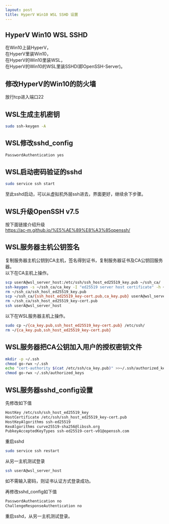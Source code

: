 ```yaml
---
layout: post
title: HyperV Win10 WSL SSHD 设置
---
```


## HyperV Win10 WSL SSHD

在Win10上装HyperV，  
在HyperV里装Win10，  
在HyperV的Win10里装WSL，  
在HyperV的Win10的WSL里装SSHD(即OpenSSH-Server)。  


## 修改HyperV的Win10的防火墙

放行tcp进入端口22


## WSL生成主机密钥

```bash
sudo ssh-keygen -A
```

## WSL修改sshd_config

```bash
PasswordAuthentication yes
```


## WSL启动密码验证的sshd

```bash
sudo service ssh start
```
至此sshd启动，可以从虚拟机外层ssh进去，界面更好，继续余下步骤。


## WSL升级OpenSSH v7.5

按下面链接介绍升级  
<https://ac-m.github.io/%E5%AE%89%E8%A3%85openssh/>


## WSL服务器主机公钥签名

复制服务器主机公钥到CA主机，签名得到证书，复制服务器证书及CA公钥回服务器。  
以下在CA主机上操作。
```bash
scp userA@wsl_server_host:/etc/ssh/ssh_host_ed25519_key.pub ~/ssh_ca/
ssh-keygen -s ~/ssh_ca/ca_key -I "ed25519 server host certificate" -h ~/ssh_ca/ssh_host_ed25519_key.pub
rm ~/ssh_ca/ssh_host_ed25519_key.pub
scp ~/ssh_ca/{ssh_host_ed25519_key-cert.pub,ca_key.pub} userA@wsl_server_host:
rm ~/ssh_ca/ssh_host_ed25519_key-cert.pub
ssh userA@wsl_server_host
```

以下在WSL服务器主机上操作。
```bash
sudo cp ~/{ca_key.pub,ssh_host_ed25519_key-cert.pub} /etc/ssh/
rm ~/{ca_key.pub,ssh_host_ed25519_key-cert.pub}
```

## WSL服务器把CA公钥加入用户的授权密钥文件

```bash
mkdir -p ~/.ssh
chmod go-rwx ~/.ssh
echo "cert-authority $(cat /etc/ssh/ca_key.pub)" >>~/.ssh/authorized_keys
chmod go-rwx ~/.ssh/authorized_keys
```


## WSL服务器sshd_config设置

先修改如下值
```bash
HostKey /etc/ssh/ssh_host_ed25519_key
HostCertificate /etc/ssh/ssh_host_ed25519_key-cert.pub
HostKeyAlgorithms ssh-ed25519
KexAlgorithms curve25519-sha256@libssh.org
PubkeyAcceptedKeyTypes ssh-ed25519-cert-v01@openssh.com
```

重启sshd
```bash
sudo service ssh restart
```

从另一主机测试登录
```bash
ssh userA@wsl_server_host
```
如不需输入密码，则证书认证方式登录成功。

再修改sshd_config如下值
```bash
PasswordAuthentication no
ChallengeResponseAuthentication no
```

重启sshd，从另一主机测试登录。
